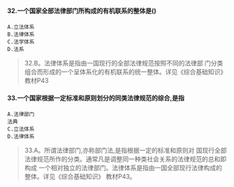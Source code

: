 #### 32.一个国家全部法律部门所构成的有机联系的整体是()
    A.立法体系
    B.法律体系
    C.法学体系
    D.法系
>   32.B。法律体系是指由一国现行的全部法律规范按照不同的法律部
    门分类组合而形成的一个呈体系化的有机联系的统一整体。详见《综合基础知识》教材P43
    
#### 33.一个国家根据一定标准和原则划分的同类法律规范的综合,是指
    A.法律部门 
    法典
    C.立法体系
    D.法律体系
>   33.A。所谓法律部门,亦称部门法,是指根据一定的标准和原则对
国现行全部法律规范所作的分类。通常凡是调整同一种类社会关系的法律规范的总和即构成
一个相对独立的法律部门。法律体系是指由一国全部现行法律构成的整体。详见《综合基础知识》
教材P43。